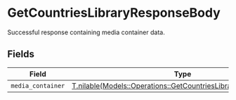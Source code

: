 # GetCountriesLibraryResponseBody

Successful response containing media container data.


## Fields

| Field                                                                                                                            | Type                                                                                                                             | Required                                                                                                                         | Description                                                                                                                      |
| -------------------------------------------------------------------------------------------------------------------------------- | -------------------------------------------------------------------------------------------------------------------------------- | -------------------------------------------------------------------------------------------------------------------------------- | -------------------------------------------------------------------------------------------------------------------------------- |
| `media_container`                                                                                                                | [T.nilable(Models::Operations::GetCountriesLibraryMediaContainer)](../../models/operations/getcountrieslibrarymediacontainer.md) | :heavy_minus_sign:                                                                                                               | N/A                                                                                                                              |